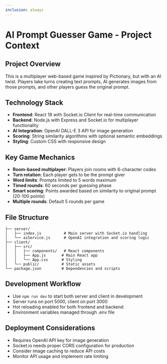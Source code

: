 ```yaml
---
inclusion: always
---
```


# AI Prompt Guesser Game - Project Context

## Project Overview
This is a multiplayer web-based game inspired by Pictionary, but with an AI twist. Players take turns creating text prompts, AI generates images from those prompts, and other players guess the original prompt.

## Technology Stack
- **Frontend**: React 18 with Socket.io Client for real-time communication
- **Backend**: Node.js with Express and Socket.io for multiplayer functionality  
- **AI Integration**: OpenAI DALL-E 3 API for image generation
- **Scoring**: String similarity algorithms with optional semantic embeddings
- **Styling**: Custom CSS with responsive design

## Key Game Mechanics
- **Room-based multiplayer**: Players join rooms with 6-character codes
- **Turn rotation**: Each player gets to be the prompt giver
- **Word limits**: Prompts limited to 5 words maximum
- **Timed rounds**: 60 seconds per guessing phase
- **Smart scoring**: Points awarded based on similarity to original prompt (20-100 points)
- **Multiple rounds**: Default 5 rounds per game

## File Structure
```
├── server/
│   ├── index.js          # Main server with Socket.io handling
│   └── aiService.js      # OpenAI integration and scoring logic
├── client/
│   ├── src/
│   │   ├── components/   # React components
│   │   ├── App.js       # Main React app
│   │   └── App.css      # Styling
│   └── public/          # Static assets
└── package.json         # Dependencies and scripts
```

## Development Workflow
- Use `npm run dev` to start both server and client in development
- Server runs on port 5000, client on port 3000
- Hot reloading enabled for both frontend and backend
- Environment variables managed through .env file

## Deployment Considerations
- Requires OpenAI API key for image generation
- Socket.io needs proper CORS configuration for production
- Consider image caching to reduce API costs
- Monitor API usage and implement rate limiting